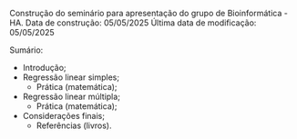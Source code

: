 Construção do seminário para apresentação do grupo de Bioinformática - HA.
Data de construção: 05/05/2025
Última data de modificação: 05/05/2025

Sumário:
* Introdução;
* Regressão linear simples;
  * Prática (matemática);
* Regressão linear múltipla;
  * Prática (matemática);
* Considerações finais;
  * Referências (livros).
